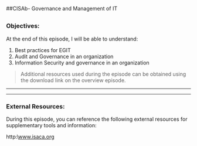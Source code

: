 ##CISAb- Governance and Management of IT
##
### Objectives:

At the end of this episode, I will be able to understand:

1. Best practices for EGIT
2. Audit and Governance in an organization
3. Information Security and governance in an organization

	

>Additional resources used during the episode can be obtained using the download link on the overview episode.

-----------------------------------------------------------






-----------------------------------------------------------
### External Resources:

During this episode, you can reference the following external resources for supplementary tools and information:

http:\www.isaca.org
